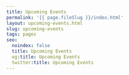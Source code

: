 ```yaml
---
title: Upcoming Events
permalink: '{{ page.fileSlug }}/index.html'
layout: upcoming-events.html
slug: upcoming-events
tags: pages
seo:
  noindex: false
  title: Upcoming Events
  og:title: Upcoming Events
  twitter:title: Upcoming Events
---
```



